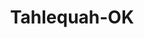 ---
title: Tahlequah-OK
slug: tahlequah-ok
f_state:
- cms/state/oklahoma.md
f_locations:
- cms/payday-loan/advance-america-2186.md
- cms/payday-loan/approved-cash-advance-4712.md
- cms/payday-loan/approved-cash-advance-4716.md
- cms/payday-loan/check-go-9892.md
- cms/payday-loan/check-into-cash-12346.md
- cms/payday-loan/check-into-cash-inc-13102.md
- cms/payday-loan/check-into-cash-no-23001-13231.md
- cms/payday-loan/cherokee-hills-finance-co-inc-14919.md
- cms/payday-loan/cherokee-hills-finance-co-inc-14920.md
- cms/payday-loan/first-america-cash-advance-18342.md
- cms/payday-loan/first-america-cash-advance-18349.md
- cms/payday-loan/first-united-loan-company-18642.md
- cms/payday-loan/flash-cash-18655.md
- cms/payday-loan/flash-cash-l-l-c-18659.md
- cms/payday-loan/merrill-check-cashing-20797.md
updated-on: '2024-05-30T13:41:28.615Z'
created-on: '2024-05-30T13:41:28.615Z'
published-on: '2024-05-30T13:54:32.469Z'
f_city: Tahlequah
layout: '[city].html'
tags: city
---